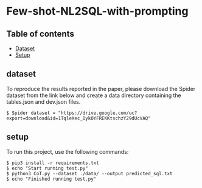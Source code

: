 # Few-shot-NL2SQL-with-prompting

## Table of contents
* [Dataset](#dataset)
* [Setup](#setup)


## dataset
To reproduce the results reported in the paper, please download the Spider dataset from the link below and create a data directory containing the tables.json and dev.json files.

```
$ Spider dataset = "https://drive.google.com/uc?export=download&id=1TqleXec_OykOYFREKKtschzY29dUcVAQ"
```


## setup
To run this project, use the following commands:

```
$ pip3 install -r requirements.txt
$ echo "Start running test.py"
$ python3 CoT.py --dataset ./data/ --output predicted_sql.txt
$ echo "Finished running test.py"
```

